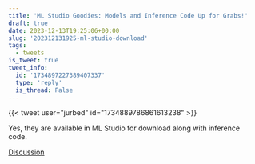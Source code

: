 ```yaml
---
title: 'ML Studio Goodies: Models and Inference Code Up for Grabs!'
draft: true
date: 2023-12-13T19:25:06+00:00
slug: '202312131925-ml-studio-download'
tags:
  - tweets
is_tweet: true
tweet_info:
  id: '1734897227389407337'
  type: 'reply'
  is_thread: False
---
```




{{< tweet user="jurbed" id="1734889786861613238" >}}

Yes, they are available in ML Studio for download along with inference code.

[Discussion](https://x.com/sytelus/status/1734897227389407337)
